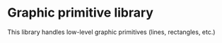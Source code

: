 # Graphic primitive library

This library handles low-level graphic primitives (lines, rectangles, etc.)
